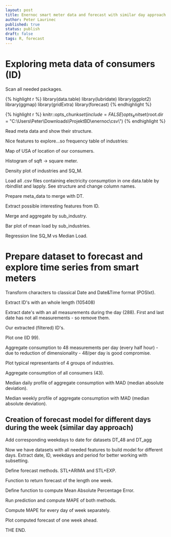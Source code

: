```yaml
---
layout: post
title: Enernoc smart meter data and forecast with similar day approach
author: Peter Laurinec
published: true
status: publish
draft: false
tags: R, forecast
---
```

 
# Exploring meta data of consumers (ID)
 
Scan all needed packages.

{% highlight r %}
library(data.table)
library(lubridate)
library(ggplot2)
library(ggmap)
library(gridExtra)
library(forecast)
{% endhighlight %}
 

{% highlight r %}
knitr::opts_chunk$set(include = FALSE)
opts_knit$set(root.dir = "C:\\Users\\Peter\\Downloads\\ProjektBD\\enernoc\\csv\\")
{% endhighlight %}
 
Read meta data and show their structure.
 

 
Nice features to explore...so frequency table of industries:

 
Map of USA of location of our consumers.

 
Histogram of sqft -> square meter.

 
Density plot of industries and SQ_M.

 
Load all .csv files containing electricity consumption in one data.table by rbindlist and lapply. See structure and change column names.

 
Prepare meta_data to merge with DT.

 
Extract possible interesting features from ID.

 
Merge and aggregate by sub_industry.

 
Bar plot of mean load by sub_industries.

 
Regression line SQ_M vs Median Load.

 
# Prepare dataset to forecast and explore time series from smart meters
Transform characters to classical Date and Date&Time format (POSIxt).

Extract ID's with an whole length (105408)

 
Extract date's with an all measurements during the day (288).  First and last date has not all measurements - so remove them.

Our extracted (filtered) ID's.

 
Plot one (ID 99).

 
Aggregate consumption to 48 measurements per day (every half hour) - due to reduction of dimensionality - 48/per day is good compromise.

 
Plot typical representants of 4 groups of industries.

 
Aggregate consumption of all consumers (43).

 
Median daily profile of aggregate consumption with MAD (median absolute deviation).

 
Median weekly profile of aggregate consumption with MAD (median absolute deviation).

 
## Creation of forecast model for different days during the week (similar day approach)
 
Add corresponding weekdays to date for datasets DT_48 and DT_agg

Now we have datasets with all needed features to build model for different days.
Extract date, ID, weekdays and period for better working with subsetting.

 
Define forecast methods. STL+ARIMA and STL+EXP.

 
Function to return forecast of the length one week.

 
Define function to compute Mean Absolute Percentage Error.

 
Run prediction and compute MAPE of both methods.

 
Compute MAPE for every day of week separately.

 
Plot computed forecast of one week ahead.

 
THE END.
